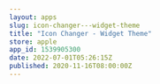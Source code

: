 ```yaml
---
layout: apps
slug: icon-changer---widget-theme
title: "Icon Changer - Widget Theme"
store: apple
app_id: 1539905300
date: 2022-07-01T05:26:15Z
published: 2020-11-16T08:00:00Z
---
```

